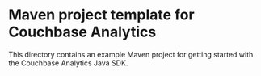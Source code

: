 # Maven project template for Couchbase Analytics

This directory contains an example Maven project for getting started with the Couchbase Analytics Java SDK.
